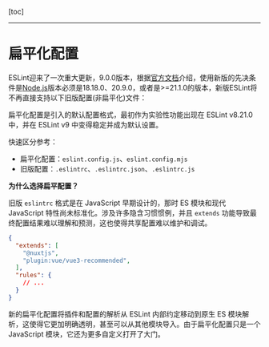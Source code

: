 [toc]

---



# 扁平化配置

 ESLint迎来了一次重大更新，9.0.0版本，根据[官方文档](https://eslint.nodejs.cn/docs/latest/use/getting-started)介绍，使用新版的先决条件是[Node.js](https://so.csdn.net/so/search?q=Node.js&spm=1001.2101.3001.7020)版本必须是18.18.0、20.9.0，或者是>=21.1.0的版本，新版ESLint将不再直接支持以下旧版配置(非扁平化)文件： 

扁平化配置是引入的默认配置格式，最初作为实验性功能出现在 ESLint v8.21.0 中，并在 ESLint v9 中变得稳定并成为默认设置。

快速区分参考：

- 扁平化配置：`eslint.config.js`、`eslint.config.mjs`
- 旧版配置：`.eslintrc`、`.eslintrc.json`、`.eslintrc.js`

**为什么选择扁平配置？**

旧版 `eslintrc` 格式是在 JavaScript 早期设计的，那时 ES 模块和现代 JavaScript 特性尚未标准化。涉及许多隐含习惯惯例，并且 `extends` 功能导致最终配置结果难以理解和预测，这也使得共享配置难以维护和调试。

```json
{
  "extends": [
    "@nuxtjs",
    "plugin:vue/vue3-recommended",
  ],
  "rules": {
    // ...
  }
}
```

新的扁平化配置将插件和配置的解析从 ESLint 内部约定移动到原生 ES 模块解析，这使得它更加明确透明，甚至可以从其他模块导入。由于扁平化配置只是一个 JavaScript 模块，它还为更多自定义打开了大门。

